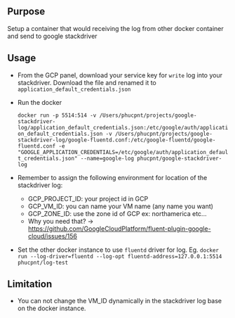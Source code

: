 ## Purpose
Setup a container that would receiving the log from other docker container and send to google stackdriver

## Usage
* From the GCP panel, download your service key for `write` log into your stackdriver. Download the file and renamed it to `application_default_credentials.json`
* Run the docker

  ```docker run -p 5514:514 -v /Users/phucpnt/projects/google-stackdriver-log/application_default_credentials.json:/etc/google/auth/application_default_credentials.json -v /Users/phucpnt/projects/google-stackdriver-log/google-fluentd.conf:/etc/google-fluentd/google-fluentd.conf -e "GOOGLE_APPLICATION_CREDENTIALS=/etc/google/auth/application_default_credentials.json" --name=google-log phucpnt/google-stackdriver-log```
* Remember to assign the following environment for location of the stackdriver log:
  * GCP_PROJECT_ID: your project id in GCP
  * GCP_VM_ID: you can name your VM name (any name you want)
  * GCP_ZONE_ID: use the zone id of GCP ex: northamerica etc...
  * Why you need that? -> https://github.com/GoogleCloudPlatform/fluent-plugin-google-cloud/issues/156

* Set the other docker instance to use `fluentd` driver for log.
Eg. ```docker run --log-driver=fluentd --log-opt fluentd-address=127.0.0.1:5514 phucpnt/log-test```

## Limitation
* You can not change the VM_ID dynamically in the stackdriver log base on the docker instance.
